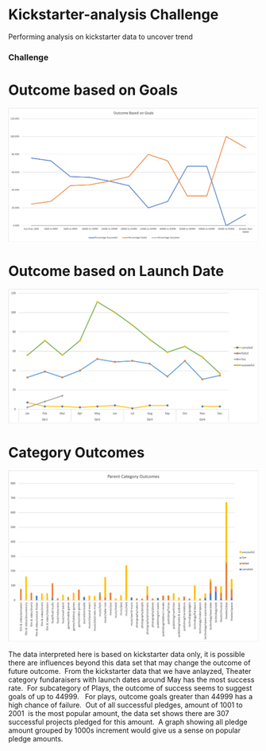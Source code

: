# Kickstarter-analysis Challenge
Performing analysis on kickstarter data to uncover trend

### Challenge

# Outcome based on Goals
 ![goals](OutcomeBasedOnGoals.png)
 
# Outcome based on Launch Date
![Launch Date](OutcomeBasedOnLaunchDate.png)

# Category Outcomes
![Parent](ParentCategoryOutcomes.png)

The data interpreted here is based on kickstarter data only, it is possible there are influences beyond this data set that may change the outcome of future outcome.  From the kickstarter data that we have anlayzed, Theater category fundaraisers with launch dates around May has the most success rate.  For subcategory of Plays, the outcome of success seems to suggest goals of up to 44999.   For plays, outcome goals greater than 44999 has a high chance of failure.  Out of all successful pledges, amount of 1001 to 2001  is the most popular amount, the data set shows there are 307 successful projects pledged for this amount.  A graph showing all pledge amount grouped by 1000s increment would give us a sense on popular pledge amounts.  
